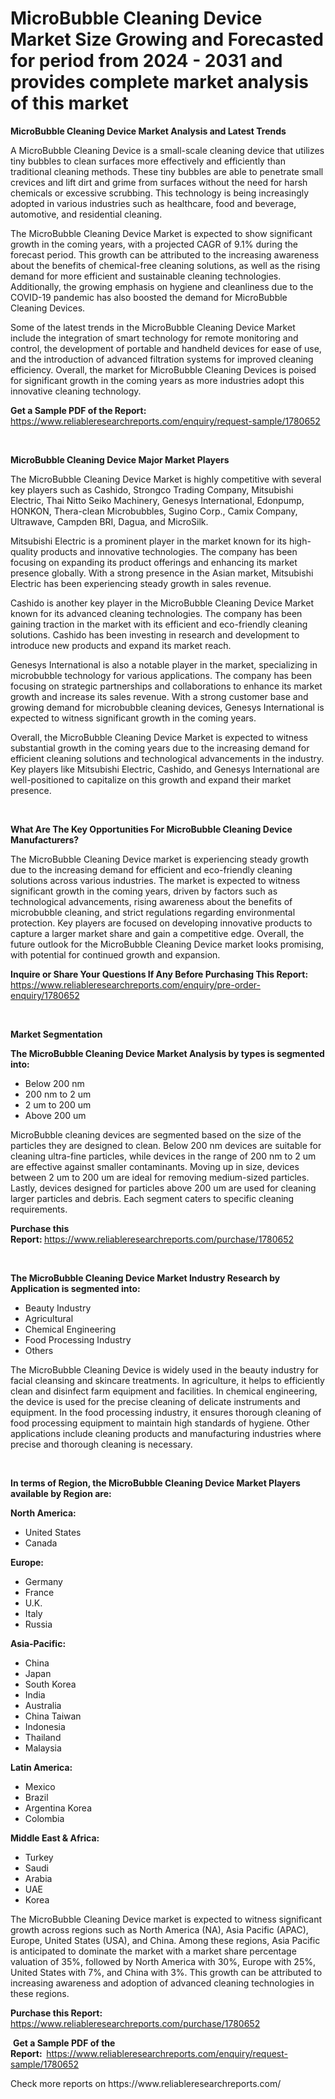 <p><h1>MicroBubble Cleaning Device Market Size Growing and Forecasted for period from 2024 - 2031 and provides complete market analysis of this market</h1></p><p><strong>MicroBubble Cleaning Device Market Analysis and Latest Trends</strong></p>
<p><p>A MicroBubble Cleaning Device is a small-scale cleaning device that utilizes tiny bubbles to clean surfaces more effectively and efficiently than traditional cleaning methods. These tiny bubbles are able to penetrate small crevices and lift dirt and grime from surfaces without the need for harsh chemicals or excessive scrubbing. This technology is being increasingly adopted in various industries such as healthcare, food and beverage, automotive, and residential cleaning.</p><p>The MicroBubble Cleaning Device Market is expected to show significant growth in the coming years, with a projected CAGR of 9.1% during the forecast period. This growth can be attributed to the increasing awareness about the benefits of chemical-free cleaning solutions, as well as the rising demand for more efficient and sustainable cleaning technologies. Additionally, the growing emphasis on hygiene and cleanliness due to the COVID-19 pandemic has also boosted the demand for MicroBubble Cleaning Devices.</p><p>Some of the latest trends in the MicroBubble Cleaning Device Market include the integration of smart technology for remote monitoring and control, the development of portable and handheld devices for ease of use, and the introduction of advanced filtration systems for improved cleaning efficiency. Overall, the market for MicroBubble Cleaning Devices is poised for significant growth in the coming years as more industries adopt this innovative cleaning technology.</p></p>
<p><strong>Get a Sample PDF of the Report:&nbsp;</strong> <a href="https://www.reliableresearchreports.com/enquiry/request-sample/1780652">https://www.reliableresearchreports.com/enquiry/request-sample/1780652</a></p>
<p>&nbsp;</p>
<p><strong>MicroBubble Cleaning Device Major Market Players</strong></p>
<p><p>The MicroBubble Cleaning Device Market is highly competitive with several key players such as Cashido, Strongco Trading Company, Mitsubishi Electric, Thai Nitto Seiko Machinery, Genesys International, Edonpump, HONKON, Thera-clean Microbubbles, Sugino Corp., Camix Company, Ultrawave, Campden BRI, Dagua, and MicroSilk. </p><p>Mitsubishi Electric is a prominent player in the market known for its high-quality products and innovative technologies. The company has been focusing on expanding its product offerings and enhancing its market presence globally. With a strong presence in the Asian market, Mitsubishi Electric has been experiencing steady growth in sales revenue.</p><p>Cashido is another key player in the MicroBubble Cleaning Device Market known for its advanced cleaning technologies. The company has been gaining traction in the market with its efficient and eco-friendly cleaning solutions. Cashido has been investing in research and development to introduce new products and expand its market reach.</p><p>Genesys International is also a notable player in the market, specializing in microbubble technology for various applications. The company has been focusing on strategic partnerships and collaborations to enhance its market growth and increase its sales revenue. With a strong customer base and growing demand for microbubble cleaning devices, Genesys International is expected to witness significant growth in the coming years.</p><p>Overall, the MicroBubble Cleaning Device Market is expected to witness substantial growth in the coming years due to the increasing demand for efficient cleaning solutions and technological advancements in the industry. Key players like Mitsubishi Electric, Cashido, and Genesys International are well-positioned to capitalize on this growth and expand their market presence.</p></p>
<p>&nbsp;</p>
<p><strong>What Are The Key Opportunities For MicroBubble Cleaning Device Manufacturers?</strong></p>
<p><p>The MicroBubble Cleaning Device market is experiencing steady growth due to the increasing demand for efficient and eco-friendly cleaning solutions across various industries. The market is expected to witness significant growth in the coming years, driven by factors such as technological advancements, rising awareness about the benefits of microbubble cleaning, and strict regulations regarding environmental protection. Key players are focused on developing innovative products to capture a larger market share and gain a competitive edge. Overall, the future outlook for the MicroBubble Cleaning Device market looks promising, with potential for continued growth and expansion.</p></p>
<p><strong>Inquire or Share Your Questions If Any Before Purchasing This Report:</strong> <a href="https://www.reliableresearchreports.com/enquiry/pre-order-enquiry/1780652">https://www.reliableresearchreports.com/enquiry/pre-order-enquiry/1780652</a></p>
<p>&nbsp;</p>
<p><strong>Market Segmentation</strong></p>
<p><strong>The MicroBubble Cleaning Device Market Analysis by types is segmented into:</strong></p>
<p><ul><li>Below 200 nm</li><li>200 nm to 2 um</li><li>2 um to 200 um</li><li>Above 200 um</li></ul></p>
<p><p>MicroBubble cleaning devices are segmented based on the size of the particles they are designed to clean. Below 200 nm devices are suitable for cleaning ultra-fine particles, while devices in the range of 200 nm to 2 um are effective against smaller contaminants. Moving up in size, devices between 2 um to 200 um are ideal for removing medium-sized particles. Lastly, devices designed for particles above 200 um are used for cleaning larger particles and debris. Each segment caters to specific cleaning requirements.</p></p>
<p><strong>Purchase this Report:&nbsp;</strong><a href="https://www.reliableresearchreports.com/purchase/1780652">https://www.reliableresearchreports.com/purchase/1780652</a></p>
<p>&nbsp;</p>
<p><strong>The MicroBubble Cleaning Device Market Industry Research by Application is segmented into:</strong></p>
<p><ul><li>Beauty Industry</li><li>Agricultural</li><li>Chemical Engineering</li><li>Food Processing Industry</li><li>Others</li></ul></p>
<p><p>The MicroBubble Cleaning Device is widely used in the beauty industry for facial cleansing and skincare treatments. In agriculture, it helps to efficiently clean and disinfect farm equipment and facilities. In chemical engineering, the device is used for the precise cleaning of delicate instruments and equipment. In the food processing industry, it ensures thorough cleaning of food processing equipment to maintain high standards of hygiene. Other applications include cleaning products and manufacturing industries where precise and thorough cleaning is necessary.</p></p>
<p>&nbsp;</p>
<p><strong>In terms of Region, the MicroBubble Cleaning Device Market Players available by Region are:</strong></p>
<p>
    <p> <strong> North America: </strong>
        <ul>
            <li>United States</li>
            <li>Canada</li>
        </ul>
        </p> 
    <p> <strong> Europe: </strong>
        <ul>
            <li>Germany</li>
            <li>France</li>
            <li>U.K.</li>
            <li>Italy</li>
            <li>Russia</li>
        </ul>
        </p> 
    <p> <strong> Asia-Pacific: </strong>
        <ul>
            <li>China</li>
            <li>Japan</li>
            <li>South Korea</li>
            <li>India</li>
            <li>Australia</li>
            <li>China Taiwan</li>
            <li>Indonesia</li>
            <li>Thailand</li>
            <li>Malaysia</li>
        </ul>
        </p> 
    <p> <strong> Latin America: </strong>
        <ul>
            <li>Mexico</li>
            <li>Brazil</li>
            <li>Argentina Korea</li>
            <li>Colombia</li>
        </ul>
        </p> 
    <p> <strong> Middle East & Africa: </strong>
        <ul>
            <li>Turkey</li>
            <li>Saudi</li>
            <li>Arabia</li>
            <li>UAE</li>
            <li>Korea</li>
        </ul>
    </p>
    </p>
<p><p>The MicroBubble Cleaning Device market is expected to witness significant growth across regions such as North America (NA), Asia Pacific (APAC), Europe, United States (USA), and China. Among these regions, Asia Pacific is anticipated to dominate the market with a market share percentage valuation of 35%, followed by North America with 30%, Europe with 25%, United States with 7%, and China with 3%. This growth can be attributed to increasing awareness and adoption of advanced cleaning technologies in these regions.</p></p>
<p><strong>Purchase this Report: </strong><a href="https://www.reliableresearchreports.com/purchase/1780652">https://www.reliableresearchreports.com/purchase/1780652</a></p>
<p>&nbsp;<strong>Get a Sample PDF of the Report:&nbsp;&nbsp;</strong><a href="https://www.reliableresearchreports.com/enquiry/request-sample/1780652">https://www.reliableresearchreports.com/enquiry/request-sample/1780652</a></p>
<p><strong></strong></p>
<p>Check more reports on https://www.reliableresearchreports.com/</p>